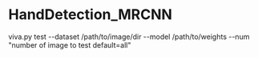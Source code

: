 # HandDetection_MRCNN

viva.py test --dataset /path/to/image/dir --model /path/to/weights --num "number of image to test default=all"
